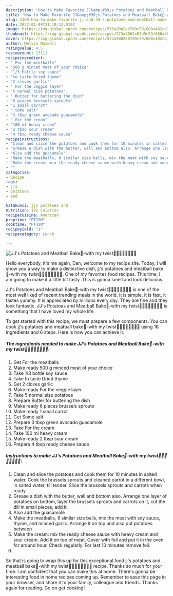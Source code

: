 ```yaml
---
description: "How to Make Favorite JJ&amp;#39;s Potatoes and Meatball Bake🥔-with my twist🥔🥔🥔🥔🥔🥔🥔🥔"
title: "How to Make Favorite JJ&amp;#39;s Potatoes and Meatball Bake🥔-with my twist🥔🥔🥔🥔🥔🥔🥔🥔"
slug: 2109-how-to-make-favorite-jj-and-39-s-potatoes-and-meatball-bake-with-my-twist
date: 2022-01-09T21:10:12.019Z
image: https://img-global.cpcdn.com/recipes/573a9002e87d9c59/680x482cq70/jjs-potatoes-and-meatball-bake-with-my-twist-recipe-main-photo.jpg
thumbnail: https://img-global.cpcdn.com/recipes/573a9002e87d9c59/680x482cq70/jjs-potatoes-and-meatball-bake-with-my-twist-recipe-main-photo.jpg
cover: https://img-global.cpcdn.com/recipes/573a9002e87d9c59/680x482cq70/jjs-potatoes-and-meatball-bake-with-my-twist-recipe-main-photo.jpg
author: Melvin Maxwell
ratingvalue: 4.5
reviewcount: 13111
recipeingredient:
- " For the meatballs"
- "500 g minced meat of your choice"
- "1/3 bottle soy sauce"
- "to taste Dried thyme"
- "2 cloves garlic"
- " For the veggie layer"
- "5 normal size potatoes"
- " Butter for buttering the dish"
- "6 pieces brussels sprouts"
- "1 small carrot"
- " Some salt"
- "3 tbsp green avocado guacamole"
- " For the cream"
- "100 ml heavy cream"
- "2 tbsp sour cream"
- "4 tbsp ready cheese sauce"
recipeinstructions:
- "Clean and slice the potatoes and cook them for 10 minutes in salted water. Cook the brussels sprouts and cleaned carrot in a different bowl, in salted water, till tender. Slice the brussels sprouts and carrots when ready"
- "Grease a dish with the butter, wall and bottom also. Arrange one layer of potatoes on bottom, layer the brussels sprouts and carrots on it, cut the dill in small pieces, add it."
- "Also add the guacamole"
- "Make the meatballs, 8 similar size balls, mix the meat with soy sauce, thyme, and minced garlic. Arrange it on top and also put potatoes between"
- "Make the cream: mix the ready cheese sauce with heavy cream and sour cream. Add it on top of meat. Cover with foil and put it in the oven for around hour. Check regularly. For last 10 minutes remove foil."
- ""
categories:
- Recipe
tags:
- jjs
- potatoes
- and

katakunci: jjs potatoes and 
nutrition: 192 calories
recipecuisine: American
preptime: "PT29M"
cooktime: "PT42M"
recipeyield: "1"
recipecategory: Lunch

---
```



![JJ&#39;s Potatoes and Meatball Bake🥔-with my twist🥔🥔🥔🥔🥔🥔🥔🥔](https://img-global.cpcdn.com/recipes/573a9002e87d9c59/680x482cq70/jjs-potatoes-and-meatball-bake-with-my-twist-recipe-main-photo.jpg)

Hello everybody, it's me again, Dan, welcome to my recipe site. Today, I will show you a way to make a distinctive dish, jj&#39;s potatoes and meatball bake🥔-with my twist🥔🥔🥔🥔🥔🥔🥔🥔. One of my favorites food recipes. This time, I am going to make it a little bit tasty. This is gonna smell and look delicious.

JJ&#39;s Potatoes and Meatball Bake🥔-with my twist🥔🥔🥔🥔🥔🥔🥔🥔 is one of the most well liked of recent trending meals in the world. It is simple, it is fast, it tastes yummy. It is appreciated by millions every day. They are fine and they look fantastic. JJ&#39;s Potatoes and Meatball Bake🥔-with my twist🥔🥔🥔🥔🥔🥔🥔🥔 is something that I have loved my whole life.




To get started with this recipe, we must prepare a few components. You can cook jj&#39;s potatoes and meatball bake🥔-with my twist🥔🥔🥔🥔🥔🥔🥔🥔 using 16 ingredients and 6 steps. Here is how you can achieve it.

<!--inarticleads1-->

##### The ingredients needed to make JJ&#39;s Potatoes and Meatball Bake🥔-with my twist🥔🥔🥔🥔🥔🥔🥔🥔:

1. Get  For the meatballs
1. Make ready 500 g minced meat of your choice
1. Take 1/3 bottle soy sauce
1. Take to taste Dried thyme
1. Get 2 cloves garlic
1. Make ready  For the veggie layer
1. Take 5 normal size potatoes
1. Prepare  Butter for buttering the dish
1. Make ready 6 pieces brussels sprouts
1. Make ready 1 small carrot
1. Get  Some salt
1. Prepare 3 tbsp green avocado guacamole
1. Take  For the cream
1. Take 100 ml heavy cream
1. Make ready 2 tbsp sour cream
1. Prepare 4 tbsp ready cheese sauce




<!--inarticleads2-->

##### Instructions to make JJ&#39;s Potatoes and Meatball Bake🥔-with my twist🥔🥔🥔🥔🥔🥔🥔🥔:

1. Clean and slice the potatoes and cook them for 10 minutes in salted water. Cook the brussels sprouts and cleaned carrot in a different bowl, in salted water, till tender. Slice the brussels sprouts and carrots when ready
1. Grease a dish with the butter, wall and bottom also. Arrange one layer of potatoes on bottom, layer the brussels sprouts and carrots on it, cut the dill in small pieces, add it.
1. Also add the guacamole
1. Make the meatballs, 8 similar size balls, mix the meat with soy sauce, thyme, and minced garlic. Arrange it on top and also put potatoes between
1. Make the cream: mix the ready cheese sauce with heavy cream and sour cream. Add it on top of meat. Cover with foil and put it in the oven for around hour. Check regularly. For last 10 minutes remove foil.
1. 




So that is going to wrap this up for this exceptional food jj&#39;s potatoes and meatball bake🥔-with my twist🥔🥔🥔🥔🥔🥔🥔🥔 recipe. Thanks so much for your time. I am confident that you can make this at home. There's gonna be interesting food in home recipes coming up. Remember to save this page in your browser, and share it to your family, colleague and friends. Thanks again for reading. Go on get cooking!
